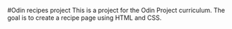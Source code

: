 #Odin recipes project
This is a project for the Odin Project curriculum. The goal is to create a recipe page using HTML and CSS.
